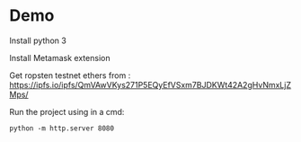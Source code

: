 # Demo

Install python 3

Install Metamask extension 

Get ropsten testnet ethers from : https://ipfs.io/ipfs/QmVAwVKys271P5EQyEfVSxm7BJDKWt42A2gHvNmxLjZMps/

Run the project using in a cmd:

`python -m http.server 8080`
